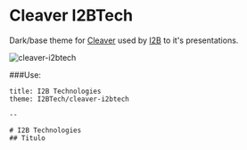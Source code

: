 # Cleaver I2BTech

Dark/base theme for [Cleaver](http://jdan.github.io/cleaver) used by [I2B](http://www.i2btech.com/) to it's presentations.

![cleaver-i2btech](https://cdn.rawgit.com/I2BTech/cleaver-i2btech/master/screenshot.png)

###Use:

    title: I2B Technologies
    theme: I2BTech/cleaver-i2btech

    --

    # I2B Technologies
    ## Titulo
